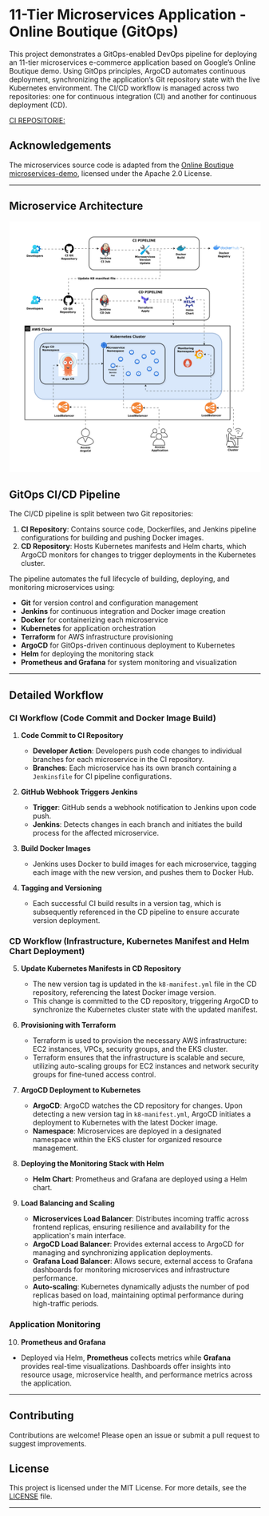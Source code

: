 # 11-Tier Microservices Application - Online Boutique (GitOps)

This project demonstrates a GitOps-enabled DevOps pipeline for deploying an 11-tier microservices e-commerce application based on Google’s Online Boutique demo. Using GitOps principles, ArgoCD automates continuous deployment, synchronizing the application’s Git repository state with the live Kubernetes environment. The CI/CD workflow is managed across two repositories: one for continuous integration (CI) and another for continuous deployment (CD).

[CI REPOSITORIE:](https://github.com/GoogleCloudPlatform/microservices-demo)

## Acknowledgements

The microservices source code is adapted from the [Online Boutique microservices-demo](https://github.com/GoogleCloudPlatform/microservices-demo), licensed under the Apache 2.0 License.

---

## Microservice Architecture

![Architecture Diagram](https://github.com/lakshithaiam/gitops-microservices-CD/blob/main/Architecture_Diagram_gitops.jpg)

## GitOps CI/CD Pipeline

The CI/CD pipeline is split between two Git repositories:

1. **CI Repository**: Contains source code, Dockerfiles, and Jenkins pipeline configurations for building and pushing Docker images.
2. **CD Repository**: Hosts Kubernetes manifests and Helm charts, which ArgoCD monitors for changes to trigger deployments in the Kubernetes cluster.

The pipeline automates the full lifecycle of building, deploying, and monitoring microservices using:

- **Git** for version control and configuration management
- **Jenkins** for continuous integration and Docker image creation
- **Docker** for containerizing each microservice
- **Kubernetes** for application orchestration
- **Terraform** for AWS infrastructure provisioning
- **ArgoCD** for GitOps-driven continuous deployment to Kubernetes
- **Helm** for deploying the monitoring stack
- **Prometheus and Grafana** for system monitoring and visualization

---

## Detailed Workflow

### CI Workflow (Code Commit and Docker Image Build)

1. **Code Commit to CI Repository**  
   - **Developer Action**: Developers push code changes to individual branches for each microservice in the CI repository.
   - **Branches**: Each microservice has its own branch containing a `Jenkinsfile` for CI pipeline configurations.

2. **GitHub Webhook Triggers Jenkins**  
   - **Trigger**: GitHub sends a webhook notification to Jenkins upon code push.
   - **Jenkins**: Detects changes in each branch and initiates the build process for the affected microservice.

3. **Build Docker Images**  
   - Jenkins uses Docker to build images for each microservice, tagging each image with the new version, and pushes them to Docker Hub.

4. **Tagging and Versioning**  
   - Each successful CI build results in a version tag, which is subsequently referenced in the CD pipeline to ensure accurate version deployment.

### CD Workflow (Infrastructure, Kubernetes Manifest and Helm Chart Deployment)

5. **Update Kubernetes Manifests in CD Repository**  
   - The new version tag is updated in the `k8-manifest.yml` file in the CD repository, referencing the latest Docker image version.
   - This change is committed to the CD repository, triggering ArgoCD to synchronize the Kubernetes cluster state with the updated manifest.

6. **Provisioning with Terraform**  
   - Terraform is used to provision the necessary AWS infrastructure: EC2 instances, VPCs, security groups, and the EKS cluster.
   - Terraform ensures that the infrastructure is scalable and secure, utilizing auto-scaling groups for EC2 instances and network security groups for fine-tuned access control.

7. **ArgoCD Deployment to Kubernetes**  
   - **ArgoCD**: ArgoCD watches the CD repository for changes. Upon detecting a new version tag in `k8-manifest.yml`, ArgoCD initiates a deployment to Kubernetes with the latest Docker image.
   - **Namespace**: Microservices are deployed in a designated namespace within the EKS cluster for organized resource management.

7. **Deploying the Monitoring Stack with Helm**  
   - **Helm Chart**: Prometheus and Grafana are deployed using a Helm chart.

8. **Load Balancing and Scaling**  
   - **Microservices Load Balancer**: Distributes incoming traffic across frontend replicas, ensuring resilience and availability for the application's main interface.
   - **ArgoCD Load Balancer**: Provides external access to ArgoCD for managing and synchronizing application deployments.
   - **Grafana Load Balancer**: Allows secure, external access to Grafana dashboards for monitoring microservices and infrastructure performance.
    - **Auto-scaling**: Kubernetes dynamically adjusts the number of pod replicas based on load, maintaining optimal performance during high-traffic periods.

### Application Monitoring

10. **Prometheus and Grafana**  
   - Deployed via Helm, **Prometheus** collects metrics while **Grafana** provides real-time visualizations. Dashboards offer insights into resource usage, microservice health, and performance metrics across the application.

---

## Contributing

Contributions are welcome! Please open an issue or submit a pull request to suggest improvements.

## License

This project is licensed under the MIT License. For more details, see the [LICENSE](LICENSE) file.

---
